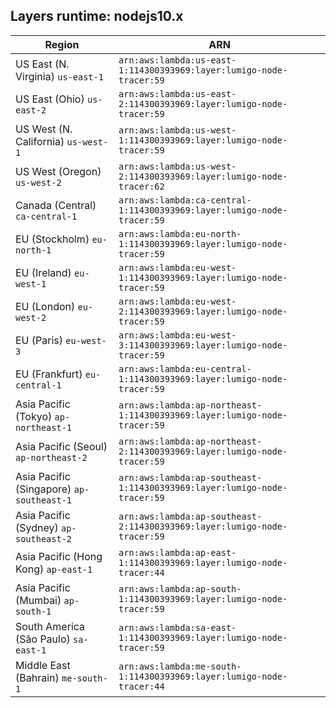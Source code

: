 Layers runtime: nodejs10.x
----
| Region | ARN |
| --- | --- |
|US East (N. Virginia)  `us-east-1`|`arn:aws:lambda:us-east-1:114300393969:layer:lumigo-node-tracer:59`|
|US East (Ohio)  `us-east-2`|`arn:aws:lambda:us-east-2:114300393969:layer:lumigo-node-tracer:59`|
|US West (N. California)  `us-west-1`|`arn:aws:lambda:us-west-1:114300393969:layer:lumigo-node-tracer:59`|
|US West (Oregon)  `us-west-2`|`arn:aws:lambda:us-west-2:114300393969:layer:lumigo-node-tracer:62`|
|Canada (Central)  `ca-central-1`|`arn:aws:lambda:ca-central-1:114300393969:layer:lumigo-node-tracer:59`|
|EU (Stockholm)  `eu-north-1`|`arn:aws:lambda:eu-north-1:114300393969:layer:lumigo-node-tracer:59`|
|EU (Ireland)  `eu-west-1`|`arn:aws:lambda:eu-west-1:114300393969:layer:lumigo-node-tracer:59`|
|EU (London)  `eu-west-2`|`arn:aws:lambda:eu-west-2:114300393969:layer:lumigo-node-tracer:59`|
|EU (Paris)  `eu-west-3`|`arn:aws:lambda:eu-west-3:114300393969:layer:lumigo-node-tracer:59`|
|EU (Frankfurt)  `eu-central-1`|`arn:aws:lambda:eu-central-1:114300393969:layer:lumigo-node-tracer:59`|
|Asia Pacific (Tokyo)  `ap-northeast-1`|`arn:aws:lambda:ap-northeast-1:114300393969:layer:lumigo-node-tracer:59`|
|Asia Pacific (Seoul)  `ap-northeast-2`|`arn:aws:lambda:ap-northeast-2:114300393969:layer:lumigo-node-tracer:59`|
|Asia Pacific (Singapore)  `ap-southeast-1`|`arn:aws:lambda:ap-southeast-1:114300393969:layer:lumigo-node-tracer:59`|
|Asia Pacific (Sydney)  `ap-southeast-2`|`arn:aws:lambda:ap-southeast-2:114300393969:layer:lumigo-node-tracer:59`|
|Asia Pacific (Hong Kong)  `ap-east-1`|`arn:aws:lambda:ap-east-1:114300393969:layer:lumigo-node-tracer:44`|
|Asia Pacific (Mumbai)  `ap-south-1`|`arn:aws:lambda:ap-south-1:114300393969:layer:lumigo-node-tracer:59`|
|South America (São Paulo)  `sa-east-1`|`arn:aws:lambda:sa-east-1:114300393969:layer:lumigo-node-tracer:59`|
|Middle East (Bahrain)  `me-south-1`|`arn:aws:lambda:me-south-1:114300393969:layer:lumigo-node-tracer:44`|
